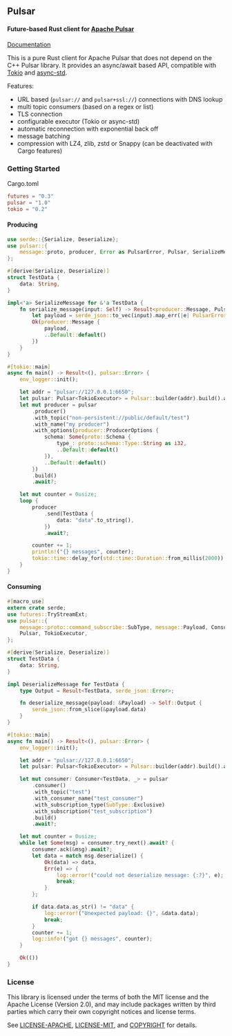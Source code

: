 ## Pulsar
#### Future-based Rust client for [Apache Pulsar](https://pulsar.apache.org/)

[Documentation](https://docs.rs/pulsar)

This is a pure Rust client for Apache Pulsar that does not depend on the
C++ Pulsar library. It provides an async/await based API, compatible with
[Tokio](https://tokio.rs/) and [async-std](https://async.rs/).

Features:
- URL based (`pulsar://` and `pulsar+ssl://`) connections with DNS lookup
- multi topic consumers (based on a regex or list)
- TLS connection
- configurable executor (Tokio or async-std)
- automatic reconnection with exponential back off
- message batching
- compression with LZ4, zlib, zstd or Snappy (can be deactivated with Cargo features)

### Getting Started
Cargo.toml
```toml
futures = "0.3"
pulsar = "1.0"
tokio = "0.2"
```
#### Producing
```rust
use serde::{Serialize, Deserialize};
use pulsar::{
    message::proto, producer, Error as PulsarError, Pulsar, SerializeMessage, TokioExecutor,
};

#[derive(Serialize, Deserialize)]
struct TestData {
    data: String,
}

impl<'a> SerializeMessage for &'a TestData {
    fn serialize_message(input: Self) -> Result<producer::Message, PulsarError> {
        let payload = serde_json::to_vec(input).map_err(|e| PulsarError::Custom(e.to_string()))?;
        Ok(producer::Message {
            payload,
            ..Default::default()
        })
    }
}

#[tokio::main]
async fn main() -> Result<(), pulsar::Error> {
    env_logger::init();

    let addr = "pulsar://127.0.0.1:6650";
    let pulsar: Pulsar<TokioExecutor> = Pulsar::builder(addr).build().await?;
    let mut producer = pulsar
        .producer()
        .with_topic("non-persistent://public/default/test")
        .with_name("my producer")
        .with_options(producer::ProducerOptions {
            schema: Some(proto::Schema {
                type_: proto::schema::Type::String as i32,
                ..Default::default()
            }),
            ..Default::default()
        })
        .build()
        .await?;

    let mut counter = 0usize;
    loop {
        producer
            .send(TestData {
                data: "data".to_string(),
            })
            .await?;

        counter += 1;
        println!("{} messages", counter);
        tokio::time::delay_for(std::time::Duration::from_millis(2000)).await;
    }
}
```

#### Consuming
```rust
#[macro_use]
extern crate serde;
use futures::TryStreamExt;
use pulsar::{
    message::proto::command_subscribe::SubType, message::Payload, Consumer, DeserializeMessage,
    Pulsar, TokioExecutor,
};

#[derive(Serialize, Deserialize)]
struct TestData {
    data: String,
}

impl DeserializeMessage for TestData {
    type Output = Result<TestData, serde_json::Error>;

    fn deserialize_message(payload: &Payload) -> Self::Output {
        serde_json::from_slice(&payload.data)
    }
}

#[tokio::main]
async fn main() -> Result<(), pulsar::Error> {
    env_logger::init();

    let addr = "pulsar://127.0.0.1:6650";
    let pulsar: Pulsar<TokioExecutor> = Pulsar::builder(addr).build().await?;

    let mut consumer: Consumer<TestData, _> = pulsar
        .consumer()
        .with_topic("test")
        .with_consumer_name("test_consumer")
        .with_subscription_type(SubType::Exclusive)
        .with_subscription("test_subscription")
        .build()
        .await?;

    let mut counter = 0usize;
    while let Some(msg) = consumer.try_next().await? {
        consumer.ack(&msg).await?;
        let data = match msg.deserialize() {
            Ok(data) => data,
            Err(e) => {
                log::error!("could not deserialize message: {:?}", e);
                break;
            }
        };

        if data.data.as_str() != "data" {
            log::error!("Unexpected payload: {}", &data.data);
            break;
        }
        counter += 1;
        log::info!("got {} messages", counter);
    }

    Ok(())
}
```

### License
This library is licensed under the terms of both the MIT license and the Apache License (Version 2.0), and may include packages written by third parties which carry their own copyright notices and license terms.

See [LICENSE-APACHE](LICENSE-APACHE), [LICENSE-MIT](LICENSE-MIT), and
[COPYRIGHT](COPYRIGHT) for details.

